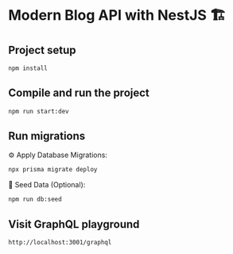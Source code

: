 # Modern Blog API with NestJS 🏗️

## Project setup

```bash
npm install
```

## Compile and run the project

```bash
npm run start:dev
```

## Run migrations
⚙️ Apply Database Migrations:
```bash
npx prisma migrate deploy
```
🌱 Seed Data (Optional):
```bash
npm run db:seed
```

## Visit GraphQL playground
```bash
http://localhost:3001/graphql
```
